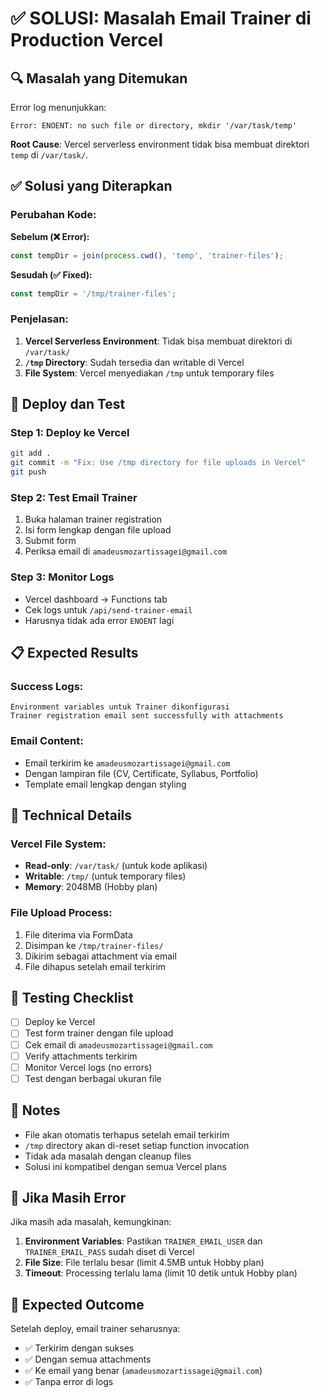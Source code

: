 # ✅ SOLUSI: Masalah Email Trainer di Production Vercel

## 🔍 **Masalah yang Ditemukan**

Error log menunjukkan:
```
Error: ENOENT: no such file or directory, mkdir '/var/task/temp'
```

**Root Cause**: Vercel serverless environment tidak bisa membuat direktori `temp` di `/var/task/`.

## ✅ **Solusi yang Diterapkan**

### **Perubahan Kode:**

**Sebelum (❌ Error):**
```typescript
const tempDir = join(process.cwd(), 'temp', 'trainer-files');
```

**Sesudah (✅ Fixed):**
```typescript
const tempDir = '/tmp/trainer-files';
```

### **Penjelasan:**

1. **Vercel Serverless Environment**: Tidak bisa membuat direktori di `/var/task/`
2. **`/tmp` Directory**: Sudah tersedia dan writable di Vercel
3. **File System**: Vercel menyediakan `/tmp` untuk temporary files

## 🚀 **Deploy dan Test**

### **Step 1: Deploy ke Vercel**
```bash
git add .
git commit -m "Fix: Use /tmp directory for file uploads in Vercel"
git push
```

### **Step 2: Test Email Trainer**
1. Buka halaman trainer registration
2. Isi form lengkap dengan file upload
3. Submit form
4. Periksa email di `amadeusmozartissagei@gmail.com`

### **Step 3: Monitor Logs**
- Vercel dashboard → Functions tab
- Cek logs untuk `/api/send-trainer-email`
- Harusnya tidak ada error `ENOENT` lagi

## 📋 **Expected Results**

### **Success Logs:**
```
Environment variables untuk Trainer dikonfigurasi
Trainer registration email sent successfully with attachments
```

### **Email Content:**
- Email terkirim ke `amadeusmozartissagei@gmail.com`
- Dengan lampiran file (CV, Certificate, Syllabus, Portfolio)
- Template email lengkap dengan styling

## 🔧 **Technical Details**

### **Vercel File System:**
- **Read-only**: `/var/task/` (untuk kode aplikasi)
- **Writable**: `/tmp/` (untuk temporary files)
- **Memory**: 2048MB (Hobby plan)

### **File Upload Process:**
1. File diterima via FormData
2. Disimpan ke `/tmp/trainer-files/`
3. Dikirim sebagai attachment via email
4. File dihapus setelah email terkirim

## 🎯 **Testing Checklist**

- [ ] Deploy ke Vercel
- [ ] Test form trainer dengan file upload
- [ ] Cek email di `amadeusmozartissagei@gmail.com`
- [ ] Verify attachments terkirim
- [ ] Monitor Vercel logs (no errors)
- [ ] Test dengan berbagai ukuran file

## 📝 **Notes**

- File akan otomatis terhapus setelah email terkirim
- `/tmp` directory akan di-reset setiap function invocation
- Tidak ada masalah dengan cleanup files
- Solusi ini kompatibel dengan semua Vercel plans

## 🚨 **Jika Masih Error**

Jika masih ada masalah, kemungkinan:
1. **Environment Variables**: Pastikan `TRAINER_EMAIL_USER` dan `TRAINER_EMAIL_PASS` sudah diset di Vercel
2. **File Size**: File terlalu besar (limit 4.5MB untuk Hobby plan)
3. **Timeout**: Processing terlalu lama (limit 10 detik untuk Hobby plan)

## 🎉 **Expected Outcome**

Setelah deploy, email trainer seharusnya:
- ✅ Terkirim dengan sukses
- ✅ Dengan semua attachments
- ✅ Ke email yang benar (`amadeusmozartissagei@gmail.com`)
- ✅ Tanpa error di logs
